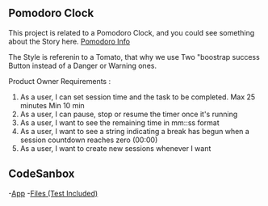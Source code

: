## Pomodoro Clock

This project is related to a Pomodoro Clock, and you could see something about the Story here. [Pomodoro Info](https://es.wikipedia.org/wiki/T%C3%A9cnica_Pomodoro)

The Style is referenin to a Tomato, that why we use Two "boostrap success Button instead of a Danger or Warning ones.

Product Owner Requirements :

1. As a user, I can set session time and the task to be completed. Max 25 minutes Min 10 min
2. As a user, I can pause, stop or resume the timer once it's running
3. As a user, I want to see the remaining time in mm::ss format
4. As a user, I want to see a string indicating a break has begun when a session countdown reaches zero (00:00)
5. As a user, I want to create new sessions whenever I want

## CodeSanbox

-[App](https://ndy22.csb.app/)
-[Files (Test Included)](https://codesandbox.io/s/github/INGLGG/PomodoroClock)
